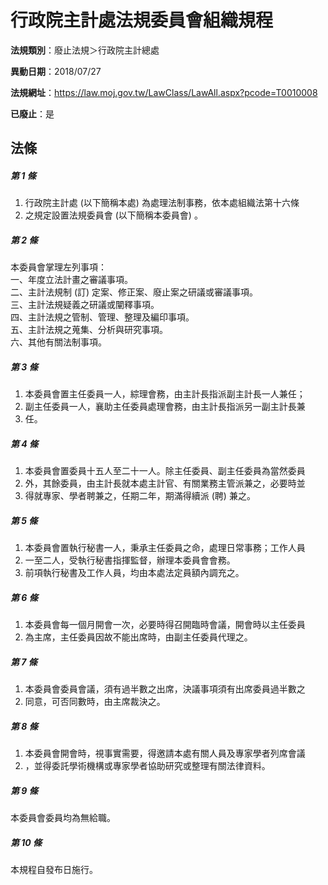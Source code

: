 # 行政院主計處法規委員會組織規程

**法規類別**：廢止法規＞行政院主計總處

**異動日期**：2018/07/27  

**法規網址**：https://law.moj.gov.tw/LawClass/LawAll.aspx?pcode=T0010008

**已廢止**：是



## 法條
##### 第 1 條
1. 行政院主計處 (以下簡稱本處) 為處理法制事務，依本處組織法第十六條
1. 之規定設置法規委員會 (以下簡稱本委員會) 。

##### 第 2 條
本委員會掌理左列事項：  
一、年度立法計畫之審議事項。  
二、主計法規制 (訂) 定案、修正案、廢止案之研議或審議事項。  
三、主計法規疑義之研議或闡釋事項。  
四、主計法規之管制、管理、整理及編印事項。  
五、主計法規之蒐集、分析與研究事項。  
六、其他有關法制事項。

##### 第 3 條
1. 本委員會置主任委員一人，綜理會務，由主計長指派副主計長一人兼任；
1. 副主任委員一人，襄助主任委員處理會務，由主計長指派另一副主計長兼
1. 任。

##### 第 4 條
1. 本委員會置委員十五人至二十一人。除主任委員、副主任委員為當然委員
1. 外，其餘委員，由主計長就本處主計官、有關業務主管派兼之，必要時並
1. 得就專家、學者聘兼之，任期二年，期滿得續派 (聘) 兼之。

##### 第 5 條
1. 本委員會置執行秘書一人，秉承主任委員之命，處理日常事務；工作人員
1. 一至二人，受執行秘書指揮監督，辦理本委員會會務。
1. 前項執行秘書及工作人員，均由本處法定員額內調充之。

##### 第 6 條
1. 本委員會每一個月開會一次，必要時得召開臨時會議，開會時以主任委員
1. 為主席，主任委員因故不能出席時，由副主任委員代理之。

##### 第 7 條
1. 本委員會委員會議，須有過半數之出席，決議事項須有出席委員過半數之
1. 同意，可否同數時，由主席裁決之。

##### 第 8 條
1. 本委員會開會時，視事實需要，得邀請本處有關人員及專家學者列席會議
1. ，並得委託學術機構或專家學者協助研究或整理有關法律資料。

##### 第 9 條
本委員會委員均為無給職。

##### 第 10 條
本規程自發布日施行。


